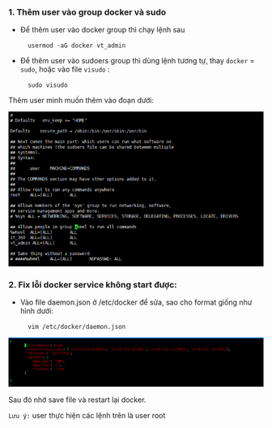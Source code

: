 ### 1. Thêm user vào group docker và sudo

- Để thêm user vào docker group thì chạy lệnh sau

        usermod -aG docker vt_admin

- Để thêm user vào sudoers group thì dùng lệnh tương tự, thay `docker` = `sudo`, hoặc vào file `visudo` :

        sudo visudo

Thêm user mình muốn thêm vào đoạn dưới:

![cpm_note1](../img/cpm_note1.png)

### 2. Fix lỗi docker service không start được:

- Vào file daemon.json ở /etc/docker để sửa, sao cho format giống như hình dưới:

        vim /etc/docker/daemon.json

![cpm_note2](../img/cpm_note2.png)

Sau đó nhớ save file và restart lại docker.

`Lưu ý:` user thực hiện các lệnh trên là user root 
